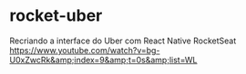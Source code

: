 # rocket-uber
Recriando a interface do Uber com React Native RocketSeat https://www.youtube.com/watch?v=bg-U0xZwcRk&amp;index=9&amp;t=0s&amp;list=WL
